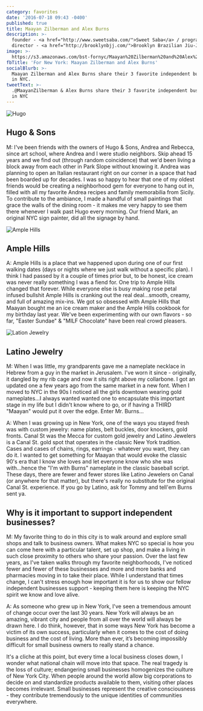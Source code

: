 ```yaml
---
category: favorites
date: '2016-07-18 09:43 -0400'
published: true
title: Maayan Zilberman and Alex Burns
description: >-
  founder - <a href="http://www.sweetsaba.com/">Sweet Saba</a> / program
  director - <a href="http://brooklynbjj.com/">Brooklyn Brazilian Jiu-Jitsu</a>
image: >-
  https://s3.amazonaws.com/bst-fornyc/Maayan%20Zilberman%20and%20Alex%20Burns%20Main%20Portrait.jpg
fbTitle: 'For New York: Maayan Zilberman and Alex Burns'
socialBlurb: >-
  Maayan Zilberman and Alex Burns share their 3 favorite independent businesses
  in NYC. 
tweetText: >-
  .@MaayanZilberman & Alex Burns share their 3 favorite independent businesses
  in NYC
---
```

![Hugo](https://s3.amazonaws.com/bst-fornyc/Maayan%20Zilberman%20and%20Alex%20Burns%20Hugo.jpg)
## Hugo & Sons 
M: I've been friends with the owners of Hugo & Sons, Andrea and Rebecca, since art school, where Andrea and I were studio neighbors. Skip ahead 15 years and we find out (through random coincidence) that we'd been living a block away from each other in Park Slope without knowing it. Andrea was planning to open an Italian restaurant right on our corner in a space that had been boarded up for decades. I was so happy to hear that one of my oldest friends would be creating a neighborhood gem for everyone to hang out in, filled with all my favorite Andrea recipes and family memorabilia from Sicily. To contribute to the ambiance, I made a handful of small paintings that grace the walls of the dining room - it makes me very happy to see them there whenever I walk past Hugo every morning. Our friend Mark, an original NYC sign painter, did all the signage by hand.

![Ample Hills](https://s3.amazonaws.com/bst-fornyc/Maayan%20Zilberman%20and%20Alex%20Burns%20Ample%20Hills.jpg)
## Ample Hills
A: Ample Hills is a place that we happened upon during one of our first walking dates (days or nights where we just walk without a specific plan). I think I had passed by it a couple of times prior but, to be honest, ice cream was never really something I was a fiend for. One trip to Ample Hills changed that forever. While everyone else is busy making rose petal infused bullshit Ample Hills is cranking out the real deal...smooth, creamy, and full of amazing mix-ins. We got so obsessed with Ample Hills that Maayan bought me an ice cream maker and the Ample Hills cookbook for my birthday last year. We've been experimenting with our own flavors - so far, "Easter Sundae" & "MILF Chocolate" have been real crowd pleasers.

![Lation Jewelry](https://s3.amazonaws.com/bst-fornyc/Maayan%20Zilberman%20and%20Alex%20Burns%20Latino%20Jewelry.jpg)
## Latino Jewelry
M: When I was little, my grandparents gave me a nameplate necklace in Hebrew from a guy in the market in Jerusalem. I've worn it since - originally, it dangled by my rib cage and now it sits right above my collarbone. I got an updated one a few years ago from the same market in a new font. When I moved to NYC in the 90s I noticed all the girls downtown wearing gold nameplates...I always wanted wanted one to encapsulate this important stage in my life but I didn't know where to go, or if having a THIRD "Maayan" would put it over the edge. Enter Mr. Burns...

A: When I was growing up in New York, one of the ways you stayed fresh was with custom jewelry: name plates, belt buckles, door knockers, gold fronts. Canal St was the Mecca for custom gold jewelry and Latino Jewelers is a Canal St. gold spot that operates in the classic New York tradition. Cases and cases of chains, rings, earrings - whatever you want, they can do it. I wanted to get something for Maayan that would evoke the classic 90's era that I know she loves and let everyone know who she was with...hence the "I'm with Burns" nameplate in the classic baseball script. These days, there are fewer and fewer stores like Latino Jewelers on Canal (or anywhere for that matter), but there's really no substitute for the original Canal St. experience. If you go by Latino, ask for Tommy and tell'em Burns sent ya. 

## Why is it important to support independent businesses?
M: My favorite thing to do in this city is to walk around and explore small shops and talk to business owners. What makes NYC so special is how you can come here with a particular talent, set up shop, and make a living in such close proximity to others who share your passion. Over the last few years, as I've taken walks through my favorite neighborhoods, I've noticed fewer and fewer of these businesses and more and more banks and pharmacies moving in to take their place. While I understand that times change, I can't stress enough how important it is for us to show our fellow independent businesses support - keeping them here is keeping the NYC spirit we know and love alive. 

A: As someone who grew up in New York, I've seen a tremendous amount of change occur over the last 30 years. New York will always be an amazing, vibrant city and people from all over the world will always be drawn here. I do think, however, that in some ways New York has become a victim of its own success, particularly when it comes to the cost of doing business and the cost of living. More than ever, it’s becoming impossibly difficult for small business owners to really stand a chance. 

It's a cliche at this point, but every time a local business closes down, I wonder what national chain will move into that space. The real tragedy is the loss of culture; endangering small businesses homogenizes the culture of New York City. When people around the world allow big corporations to decide on and standardize products available to them, visiting other places becomes irrelevant. Small businesses represent the creative consciousness - they contribute tremendously to the unique identities of communities everywhere.
